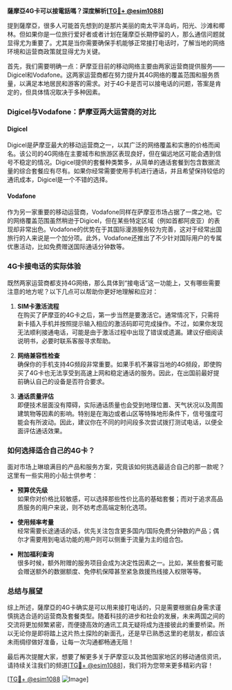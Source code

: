 **薩摩亞4G卡可以接電話嗎？深度解析[[TG💪+ @esim1088](https://t.me/s/esim1088)]**

提到薩摩亞，很多人可能首先想到的是那片美丽的南太平洋岛屿，阳光、沙滩和椰林。但如果你是一位旅行爱好者或者计划在薩摩亞长期停留的人，那么通信问题就显得尤为重要了。尤其是当你需要确保手机能够正常接打电话时，了解当地的网络环境和运营商政策就显得尤为关键。

首先，我们需要明确一点：萨摩亚目前的移动网络主要由两家运营商提供服务——Digicel和Vodafone。这两家运营商都在努力提升其4G网络的覆盖范围和服务质量，以满足本地居民和游客的需求。对于4G卡是否可以接电话的问题，答案是肯定的，但具体情况取决于多种因素。

### **Digicel与Vodafone：萨摩亚两大运营商的对比**

#### **Digicel**
Digicel是萨摩亚最大的移动运营商之一，以其广泛的网络覆盖和实惠的价格而闻名。该公司的4G网络在主要城市和旅游区表现良好，但在偏远地区可能会遇到信号不稳定的情况。Digicel提供的套餐种类繁多，从简单的通话套餐到包含数据流量的综合套餐应有尽有。如果你经常需要使用手机进行通话，并且希望保持较低的通讯成本，Digicel是一个不错的选择。

#### **Vodafone**
作为另一家重要的移动运营商，Vodafone同样在萨摩亚市场占据了一席之地。它的网络覆盖范围虽然稍逊于Digicel，但在某些特定区域（例如首都阿皮亚）的表现却非常出色。Vodafone的优势在于其国际漫游服务较为完善，这对于经常出国旅行的人来说是一个加分项。此外，Vodafone还推出了不少针对国际用户的专属优惠活动，比如免费赠送国际通话分钟数等。

### **4G卡接电话的实际体验**

既然两家运营商都支持4G网络，那么具体到“接电话”这一功能上，又有哪些需要注意的地方呢？以下几点可以帮助你更好地理解和应对：

1. **SIM卡激活流程**  
   在购买了萨摩亚的4G卡之后，第一步当然是要激活它。通常情况下，只需将新卡插入手机并按照提示输入相应的激活码即可完成操作。不过，如果你发现无法顺利接通电话，可能是由于激活过程中出现了错误或遗漏。建议仔细阅读说明书，必要时联系客服寻求帮助。

2. **网络兼容性检查**  
   确保你的手机支持4G频段非常重要。如果手机不兼容当地的4G频段，即使购买了4G卡也无法享受到高速上网和稳定通话的服务。因此，在出国前最好提前确认自己的设备是否符合要求。

3. **通话质量评估**  
   即便技术层面没有障碍，实际通话质量也会受到地理位置、天气状况以及周围建筑物等因素的影响。特别是在海边或者山区等特殊地形条件下，信号强度可能会有所波动。因此，建议你在不同的时间段多次尝试拨打测试电话，以便全面评估通话效果。

### **如何选择适合自己的4G卡？**

面对市场上琳琅满目的产品和服务方案，究竟该如何挑选最适合自己的那一款呢？这里有一些实用的小贴士供参考：

- **预算优先级**  
  如果你对价格比较敏感，可以选择那些性价比高的基础套餐；而对于追求高品质服务的用户来说，则不妨考虑高端定制化选项。

- **使用频率考量**  
  经常需要长途通话的话，优先关注包含更多国内/国际免费分钟数的产品；偶尔才需要用到电话功能的用户则可以侧重于流量为主的组合包。

- **附加福利查询**  
  很多时候，额外附赠的服务项目会成为决定性因素之一。比如，某些套餐可能会赠送额外的数据额度、免停机保障甚至紧急救援热线接入权限等等。

### **总结与展望**

综上所述，薩摩亞的4G卡确实是可以用来接打电话的，只是需要根据自身需求谨慎挑选合适的运营商及套餐类型。随着科技的进步和社会的发展，未来两国之间的交流将更加频繁紧密，而便捷高效的通讯工具无疑将成为连接彼此的重要桥梁。所以无论你是即将踏上这片热土探险的新面孔，还是早已熟悉这里的老朋友，都应该未雨绸缪做好准备，让每一次沟通都畅通无阻！

最后再次提醒大家，想要了解更多关于萨摩亚以及其他国家地区的移动通信资讯，请持续关注我们的频道[[TG💪+ @esim1088](https://t.me/s/esim1088)]，我们将为您带来更多精彩内容！

[[TG💪+ @esim1088](https://t.me/s/esim1088) ![Image](https://i.postimg.cc/4NQfJmqS/Snipaste-2025-05-13-00-14-12.png)]